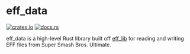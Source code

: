 # eff_data

[![crates.io](https://img.shields.io/crates/v/eff_data.svg)](https://crates.io/crates/eff_data)
[![docs.rs](https://docs.rs/eff_data/badge.svg)](https://docs.rs/eff_data)

eff_data is a high-level Rust library built off [eff_lib](https://crates.io/crates/eff_lib) for reading and writing EFF files from Super Smash Bros. Ultimate.
